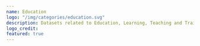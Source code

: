 ```yaml
---
name: Education
logo: "/img/categories/education.svg"
description: Datasets related to Education, Learning, Teaching and Training. <br><br> Datasets are ordered by the last modified date.
logo_credit: 
featured: true
---
```

